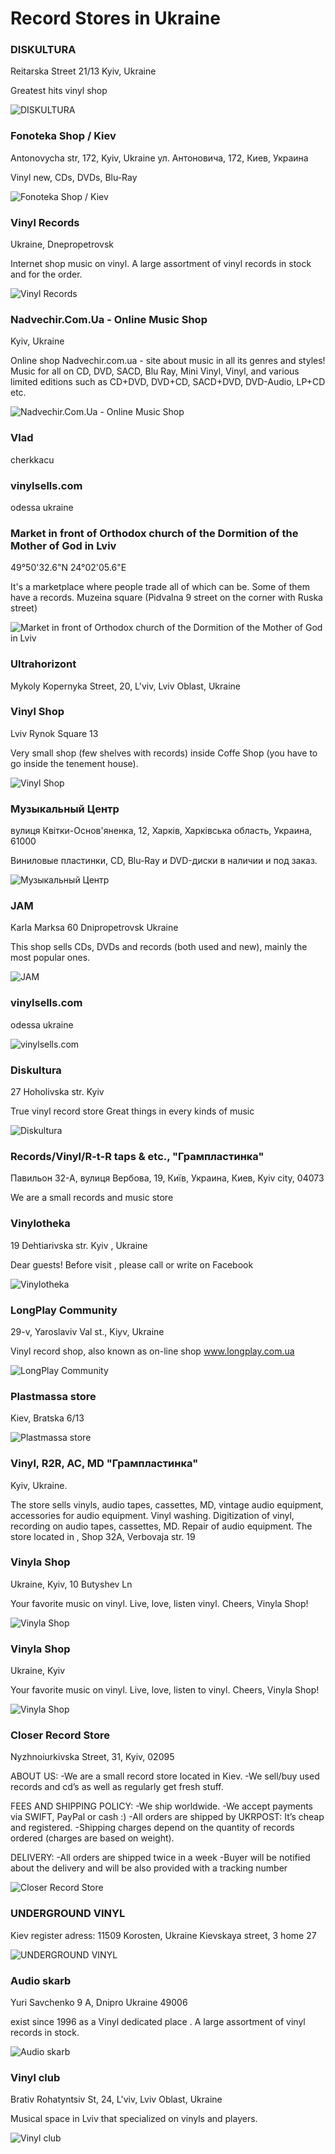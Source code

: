 # Record Stores in Ukraine

### DISKULTURA

Reitarska Street 21/13 Kyiv,  Ukraine

Greatest hits vinyl shop

![DISKULTURA](https://discogslabs.imgix.net/vinylhub/54477f455a77e5001026ef51.jpg?auto=compress%2Cformat&fit=max&fm=jpg&h=2000&w=2000&s=f032eb81ef7569126228bd829e06e620 "DISKULTURA")

### Fonoteka Shop / Kiev

Antonovycha str, 172, Kyiv, Ukraine
ул. Антоновича, 172, Киев, Украина

Vinyl new, CDs, DVDs, Blu-Ray

![Fonoteka Shop / Kiev](https://discogslabs.imgix.net/vinylhub/5583f821e8cbf70011c3d9e8.jpg?auto=compress%2Cformat&fit=max&fm=jpg&h=2000&w=2000&s=f9680bc85a9118c12e7eff056ba7d7ab "Fonoteka Shop / Kiev")

### Vinyl Records

Ukraine, Dnepropetrovsk

Internet shop music on vinyl. 
А large assortment of vinyl records in stock and for the order.

![Vinyl Records](https://discogslabs.imgix.net/vinylhub/53e1e663c68ead0008d25b92.jpg?auto=compress%2Cformat&fit=max&fm=jpg&h=2000&w=2000&s=c1b23ea432e07fbe85d26bf2261087cd "Vinyl Records")

### Nadvechіr.Com.Ua - Online Music Shop

Kyiv, Ukraine

Online shop Nadvechіr.com.ua - site about music in all its genres and styles! Music for all on CD, DVD, SACD, Blu Ray, Mini Vinyl, Vinyl, and various limited editions such as CD+DVD, DVD+CD, SACD+DVD, DVD-Audio, LP+CD etc.

![Nadvechіr.Com.Ua - Online Music Shop](https://discogslabs.imgix.net/vinylhub/57ebbbe9b3d5dc001d7e976d.jpg?auto=compress%2Cformat&fit=max&fm=jpg&h=2000&w=2000&s=95502862cc755a3a0bd150e68a6366c9 "Nadvechіr.Com.Ua - Online Music Shop")

### Vlad

cherkkacu

### vinylsells.com

odessa ukraine

### Market in front of Orthodox church of the Dormition of the Mother of God in Lviv

49°50'32.6"N 24°02'05.6"E

It's a marketplace where people trade all of which can be.
Some of them have a records.
Muzeina square (Pidvalna 9 street on the corner with Ruska street)

![Market in front of Orthodox church of the Dormition of the Mother of God in Lviv](https://discogslabs.imgix.net/vinylhub/57a845c59a29ab0029cc56dd.jpg?auto=compress%2Cformat&fit=max&fm=jpg&h=2000&w=2000&s=ee9c1738f9f3201c2297f487d546818b "Market in front of Orthodox church of the Dormition of the Mother of God in Lviv")

### Ultrahorizont

Mykoly Kopernyka Street, 20, L'viv, Lviv Oblast, Ukraine

### Vinyl Shop

Lviv Rynok Square 13

Very small shop (few shelves with records) inside Coffe Shop (you have to go inside the tenement house).

![Vinyl Shop](https://discogslabs.imgix.net/vinylhub/57a84184093a28001d947ed8.jpg?auto=compress%2Cformat&fit=max&fm=jpg&h=2000&w=2000&s=424f1d125d0d7d65ad0b90b93e88f823 "Vinyl Shop")

### Музыкальный Центр

вулиця Квітки-Основ'яненка, 12, 
Харків, Харківська область, 
Украина, 61000

Виниловые пластинки, CD, Blu-Ray и DVD-диски в наличии и под заказ.

![Музыкальный Центр](https://discogslabs.imgix.net/vinylhub/5ad7640560517f0051b91d41.jpg?auto=compress%2Cformat&fit=max&fm=jpg&h=2000&w=2000&s=8a5d23be624d77d55bd789f5acd96784 "Музыкальный Центр")

### JAM

Karla Marksa 60
Dnipropetrovsk
Ukraine

This shop sells CDs, DVDs and records (both used and new), mainly the most popular ones.

![JAM](https://discogslabs.imgix.net/vinylhub/56bba7ad09723f001134ef92.jpg?auto=compress%2Cformat&fit=max&fm=jpg&h=2000&w=2000&s=a712670a1cca2d358f74c8663052a384 "JAM")

### vinylsells.com

odessa ukraine

![vinylsells.com](https://discogslabs.imgix.net/vinylhub/56a8d4015663520016418920.jpg?auto=compress%2Cformat&fit=max&fm=jpg&h=2000&w=2000&s=bf2b6c83fd73b4a8710078c4b1ff04fe "vinylsells.com")

### Diskultura

27 Hoholivska str.  Kyiv

True vinyl record store 
Great things in every kinds of music

![Diskultura](https://discogslabs.imgix.net/vinylhub/58ced074da89a8002093e86d.jpg?auto=compress%2Cformat&fit=max&fm=jpg&h=2000&w=2000&s=57471008cc1d45ecdd612fa254efc592 "Diskultura")


### Records/Vinyl/R-t-R taps & etc., "Грампластинка"

Павильон 32-А, вулиця Вербова, 19, Київ, Украина, Киев, Kyiv city, 04073

We are a small records and music store

### Vinylotheka

19 Dehtiarivska  str. Kyiv , Ukraine

Dear guests!
Before visit , please call or write on Facebook

![Vinylotheka](https://discogslabs.imgix.net/vinylhub/58ded3aad252a9008c41ee7f.jpg?auto=compress%2Cformat&fit=max&fm=jpg&h=2000&w=2000&s=8102ea859576d11bd64819a4e40657eb "Vinylotheka")

### LongPlay Community

29-v, Yaroslaviv Val st., Kiyv, Ukraine

Vinyl record shop, also known as on-line shop www.longplay.com.ua

![LongPlay Community](https://discogslabs.imgix.net/vinylhub/59527060a116680020199f7e.jpg?auto=compress%2Cformat&fit=max&fm=jpg&h=2000&w=2000&s=8a937985805799560e5d721d6c76641d "LongPlay Community")

### Plastmassa store

Kiev, Bratska 6/13

![Plastmassa store](https://discogslabs.imgix.net/vinylhub/5a03336c0e12fc00146a8400.jpg?auto=compress%2Cformat&fit=max&fm=jpg&h=2000&w=2000&s=c82788190c640f863ab7c2c85c6c0be7 "Plastmassa store")

### Vinyl, R2R, AC, MD "Грампластинка"

Kyiv, Ukraine.

The store sells vinyls, audio tapes, cassettes, MD, vintage audio equipment, accessories for audio equipment. Vinyl washing. Digitization of vinyl, recording on audio tapes, cassettes, MD. Repair of audio equipment.
The store located in , Shop 32A, Verbovaja str. 19

### Vinyla Shop

Ukraine, Kyiv, 10 Butyshev Ln

Your favorite music on vinyl.
Live, love, listen vinyl. Cheers, Vinyla Shop!

![Vinyla Shop](https://discogslabs.imgix.net/vinylhub/53dffc7f9f752e00084e1c30.jpg?auto=compress%2Cformat&fit=max&fm=jpg&h=2000&w=2000&s=74eac6b133af5c8f6af10f62ecae9589 "Vinyla Shop")

### Vinyla Shop

Ukraine, Kyiv

Your favorite music on vinyl.
Live, love, listen to vinyl. Cheers, Vinyla Shop!

![Vinyla Shop](https://discogslabs.imgix.net/vinylhub/55eff9990798d40011df7482.jpg?auto=compress%2Cformat&fit=max&fm=jpg&h=2000&w=2000&s=288e508cde96274f939ec15968dbe19f "Vinyla Shop")

### Closer Record Store

Nyzhnoiurkivska Street, 31, Kyiv, 02095

ABOUT US: 
-We are a small record store located in Kiev. 
-We sell/buy used records and cd’s as well as regularly get fresh stuff. 

FEES AND SHIPPING POLICY: 
-We ship worldwide. 
-We accept payments via SWIFT, PayPal  or cash :)
-All orders are shipped by UKRPOST: It’s cheap and registered.
-Shipping charges depend on the quantity of records ordered (charges are based on weight). 

DELIVERY: 
-All orders are shipped twice in a week
-Buyer will be notified about the delivery and will be also provided with a tracking number

![Closer Record Store](https://discogslabs.imgix.net/vinylhub/57be080fddeb92001dac1902.jpg?auto=compress%2Cformat&fit=max&fm=jpg&h=2000&w=2000&s=4213484f3dc343c0f6a8b35b28ab6815 "Closer Record Store")


### UNDERGROUND VINYL

Kiev
register adress:
11509 Korosten, Ukraine
Kievskaya street, 3 
home 27

![UNDERGROUND VINYL](https://discogslabs.imgix.net/vinylhub/5672022b3e54b60011f57836.jpg?auto=compress%2Cformat&fit=max&fm=jpg&h=2000&w=2000&s=a26bddd2bc0927be1254a20f91871f14 "UNDERGROUND VINYL")


### Audio skarb

Yuri Savchenko 9 A, Dnipro Ukraine 49006

exist since 1996 as a Vinyl dedicated place . А large assortment of vinyl records in stock.

![Audio skarb](https://discogslabs.imgix.net/vinylhub/5b38f73a5f004900274b8da3.jpg?auto=compress%2Cformat&fit=max&fm=jpg&h=2000&w=2000&s=9fddfcb39f39286092e7a57d8c5cb0a6 "Audio skarb")


### Vinyl club

Brativ Rohatyntsiv St, 24, L'viv, Lviv Oblast, Ukraine

Musical space in Lviv that specialized on vinyls and players.

![Vinyl club](https://discogslabs.imgix.net/vinylhub/5947841d5e2a6a0026fdef5e.jpg?auto=compress%2Cformat&fit=max&fm=jpg&h=2000&w=2000&s=5c5b36403c5c944e0f9c5292ab5c88a0 "Vinyl club")

